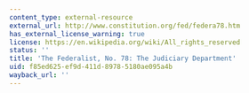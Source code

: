 ```yaml
---
content_type: external-resource
external_url: http://www.constitution.org/fed/federa78.htm
has_external_license_warning: true
license: https://en.wikipedia.org/wiki/All_rights_reserved
status: ''
title: 'The Federalist, No. 78: The Judiciary Department'
uid: f85ed625-ef9d-411d-8978-5180ae095a4b
wayback_url: ''
---
```

